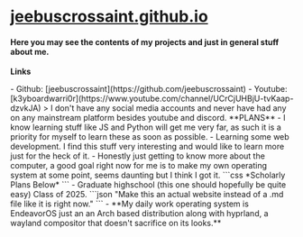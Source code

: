 # [jeebuscrossaint.github.io](https://jeebuscrossaint.github.io/)
#### Here you may see the contents of my projects and just in general stuff about me. 

**Links**
<!-- - Discord: [laughs#7527](https://discordapp.com/users/617140289311735818) --!>
- Github: [jeebuscrossaint](https://github.com/jeebuscrossaint)
- Youtube: [k3yboardwarri0r](https://www.youtube.com/channel/UCrCjUHBjU-tvKaap-dzvkJA)
<!-- - Linktree: [Includes everything above.](https://linktr.ee/ahpl) --!> 
> I don't have any social media accounts and never have had any on any mainstream platform besides youtube and discord. 

**PLANS**
- I know learning stuff like JS and Python will get me very far, as such it is a priority for myself to learn these as soon as possible.
- Learning some web development. I find this stuff very interesting and would like to learn more just for the heck of it.
- Honestly just getting to know more about the computer, a good goal right now for me is to make my own operating system at some point, seems daunting but I think I got it.

```css
 *Scholarly Plans Below*
```

- Graduate highschool (this one should hopefully be quite easy) Class of 2025.

```json
"Make this an actual website
 instead of a .md file like 
 it is right now."
```

- **My daily work operating system is EndeavorOS just an an Arch based distribution along with hyprland, a wayland compositor that doesn't sacrifice on its looks.**